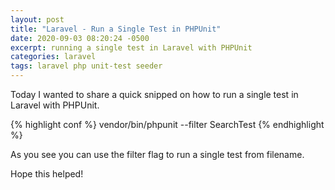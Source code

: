 ```yaml
---
layout: post
title: "Laravel - Run a Single Test in PHPUnit"
date: 2020-09-03 08:20:24 -0500
excerpt: running a single test in Laravel with PHPUnit
categories: laravel
tags: laravel php unit-test seeder
---
```


Today I wanted to share a quick snipped on how to run a single test in Laravel with PHPUnit.

{% highlight conf %}
vendor/bin/phpunit --filter SearchTest
{% endhighlight %}

As you see you can use the filter flag to run a single test from filename.

Hope this helped!
